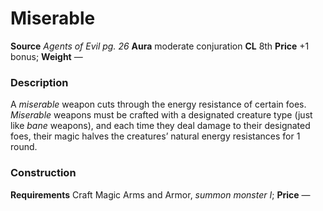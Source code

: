 ﻿---
name: "Miserable"
type: "weapon_quality"
price: "+1 bonus"
description: |
  "A _miserable_ weapon cuts through the energy resistance of certain foes. _Miserable_ weapons must be crafted with a designated creature type (just like _bane_ weapons), and each time they deal damage to their designated foes, their magic halves the creatures’ natural energy resistances for 1 round."
---

#  Miserable

**Source** _Agents of Evil pg. 26_
**Aura** moderate conjuration **CL** 8th
**Price** +1 bonus; **Weight** —

### Description

A _miserable_ weapon cuts through the energy resistance of certain foes. _Miserable_ weapons must be crafted with a designated creature type (just like _bane_ weapons), and each time they deal damage to their designated foes, their magic halves the creatures’ natural energy resistances for 1 round.

### Construction

**Requirements** Craft Magic Arms and Armor, _summon monster I_; **Price** —